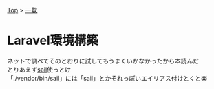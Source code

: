 [Top](../README.md) > [一覧](../Docker.md)

# Laravel環境構築
ネットで調べてそのとおりに試してもうまくいかなかったから本読んだ<br>
とりあえず[sail](https://qiita.com/y_sone/items/2bf510e551cd14d22042)使っとけ<br>
「./vendor/bin/sail」には「sail」とかそれっぽいエイリアス付けとくと楽

